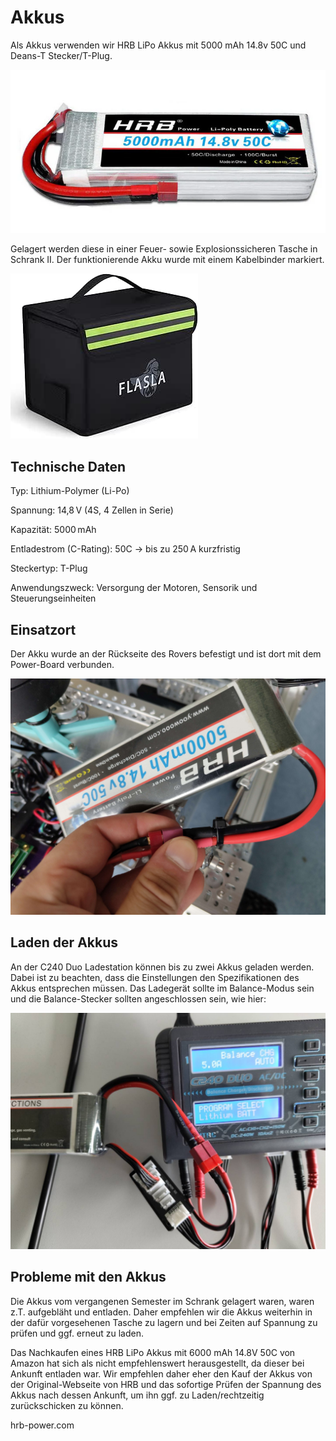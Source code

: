 # Akkus

Als Akkus verwenden wir HRB LiPo Akkus mit 5000 mAh 14.8v 50C und Deans-T Stecker/T-Plug. 

![Akku](HRB_LiPo_5000mAh_14_8v_50c.png)

Gelagert werden diese in einer Feuer- sowie Explosionssicheren Tasche in Schrank II. Der funktionierende Akku wurde mit einem Kabelbinder markiert.

![Akku-Tasche](Feuerfeste_explosionssichere_Lipo_Tasche.jpg)

## Technische Daten

Typ:                     Lithium-Polymer (Li-Po)

Spannung:                14,8 V (4S, 4 Zellen in Serie)

Kapazität:               5000 mAh

Entladestrom (C-Rating): 50C → bis zu 250 A kurzfristig

Steckertyp:              T-Plug

Anwendungszweck:         Versorgung der Motoren, Sensorik und Steuerungseinheiten

## Einsatzort

Der Akku wurde an der Rückseite des Rovers befestigt und ist dort mit dem Power-Board verbunden.

![Akku2](IMG_20250624_160808155.jpg)

## Laden der Akkus

An der C240 Duo Ladestation können bis zu zwei Akkus geladen werden. Dabei ist zu beachten, dass die Einstellungen den Spezifikationen des Akkus entsprechen müssen. Das Ladegerät sollte im Balance-Modus sein und die Balance-Stecker sollten angeschlossen sein, wie hier:

![Ladegerät](84bc507b-521b-459f-82b5-fb9470bec461.jpg)

## Probleme mit den Akkus

Die Akkus vom vergangenen Semester im Schrank gelagert waren, waren z.T. aufgebläht und entladen. Daher empfehlen wir die Akkus weiterhin in der dafür vorgesehenen Tasche zu lagern und bei Zeiten auf Spannung zu prüfen und ggf. erneut zu laden. 

Das Nachkaufen eines HRB LiPo Akkus mit 6000 mAh 14.8V 50C von Amazon hat sich als nicht empfehlenswert herausgestellt, da dieser bei Ankunft entladen war. Wir empfehlen daher eher den Kauf der Akkus von der Original-Webseite von HRB und das sofortige Prüfen der Spannung des Akkus nach dessen Ankunft, um ihn ggf. zu Laden/rechtzeitig zurückschicken zu können.

hrb-power.com
